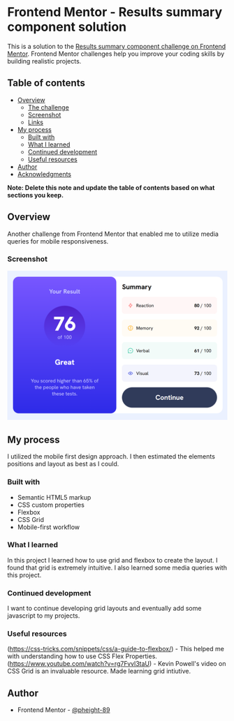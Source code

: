 # Frontend Mentor - Results summary component solution

This is a solution to the [Results summary component challenge on Frontend Mentor](https://www.frontendmentor.io/challenges/results-summary-component-CE_K6s0maV). Frontend Mentor challenges help you improve your coding skills by building realistic projects.

## Table of contents

- [Overview](#overview)
  - [The challenge](#the-challenge)
  - [Screenshot](#screenshot)
  - [Links](#links)
- [My process](#my-process)
  - [Built with](#built-with)
  - [What I learned](#what-i-learned)
  - [Continued development](#continued-development)
  - [Useful resources](#useful-resources)
- [Author](#author)
- [Acknowledgments](#acknowledgments)

**Note: Delete this note and update the table of contents based on what sections you keep.**

## Overview

Another challenge from Frontend Mentor that enabled me to utilize media queries for mobile responsiveness.

### Screenshot

![screenshot of the result summary page desktop](/Results%20Summary%20Screenshot.png)

## My process

I utilized the mobile first design approach. I then estimated the elements positions and layout as best as I could.

### Built with

- Semantic HTML5 markup
- CSS custom properties
- Flexbox
- CSS Grid
- Mobile-first workflow

### What I learned

In this project I learned how to use grid and flexbox to create the layout. I found that grid is extremely intuitive. I also learned some media queries with this project.

### Continued development

I want to continue developing grid layouts and eventually add some javascript to my projects.

### Useful resources

(https://css-tricks.com/snippets/css/a-guide-to-flexbox/) - This helped me with understanding how to use CSS Flex Properties.
(https://www.youtube.com/watch?v=rg7Fvvl3taU) - Kevin Powell's video on CSS Grid is an invaluable resource. Made learning grid intiutive.

## Author

- Frontend Mentor - [@pheight-89](https://www.frontendmentor.io/profile/pheight-89)
